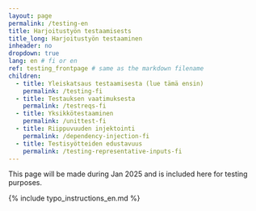 ```yaml
---
layout: page
permalink: /testing-en
title: Harjoitustyön testaamisests
title_long: Harjoitustyön testaaminen
inheader: no
dropdown: true
lang: en # fi or en
ref: testing_frontpage # same as the markdown filename
children:
  - title: Yleiskatsaus testaamisesta (lue tämä ensin)
    permalink: /testing-fi
  - title: Testauksen vaatimuksesta 
    permalink: /testreqs-fi
  - title: Yksikkötestaaminen
    permalink: /unittest-fi
  - title: Riippuvuuden injektointi
    permalink: /dependency-injection-fi
  - title: Testisyötteiden edustavuus
    permalink: /testing-representative-inputs-fi
---
```


This page will be made during Jan 2025 and is included here for testing purposes. 


{% include typo_instructions_en.md %}
